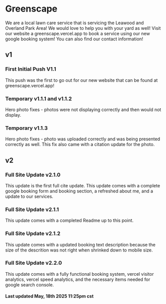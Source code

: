 # Greenscape

We are a local lawn care service that is servicing the Leawood and Overland Park Area! We would love to help you with your yard as well! Visit our website a greenscape.vercel.app to book a service using our new google booking system! You can also find our contact information!

## v1

### First Initial Push V1.1
This push was the first to go out for our new website that can be found at greenscape.vercel.app!

### Temporary v1.1.1 and v1.1.2
Hero photo fixes - photos were not displaying correctly and then would not display.

### Temporary v1.1.3
Hero photo fixes - photo was uploaded correctly and was being presented correctly as well. This fix also came with a citation update for the photo.

## v2

### Full Site Update v2.1.0
This update is the first full cite update. This update comes with a complete google booking form and booking section, a refreshed about me, and a update to our services.

### Full Site Update v2.1.1
This update comes with a completed Readme up to this point.

### Full Site Update v2.1.2
This update comes with a updated booking text description because the size of the descrition was not right when shrinked down to mobile size.

### Full Site Update v2.2.0
This update comes with a fully functional booking system, vercel visitor analytics, vercel speed analytics, and the necessary items needed for google search console.

#### Last updated May, 18th 2025 11:25pm cst
